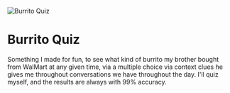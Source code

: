 ![Burrito Quiz](https://images-na.ssl-images-amazon.com/images/I/81k19y3ejwL._SX355_.jpg)

# Burrito Quiz 

Something I made for fun, to see what kind of burrito my brother bought from WalMart at any given time, via a multiple choice via context clues he gives me throughout conversations we have throughout the day. I'll quiz myself, and the results are always with 99% accuracy.

